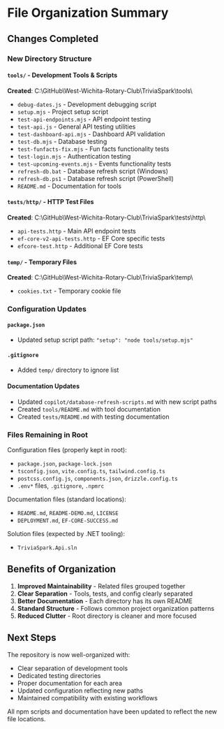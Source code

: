 # File Organization Summary

## Changes Completed

### New Directory Structure

#### `tools/` - Development Tools & Scripts

**Created**: C:\GitHub\West-Wichita-Rotary-Club\TriviaSpark\tools\

- `debug-dates.js` - Development debugging script
- `setup.mjs` - Project setup script  
- `test-api-endpoints.mjs` - API endpoint testing
- `test-api.js` - General API testing utilities
- `test-dashboard-api.mjs` - Dashboard API validation
- `test-db.mjs` - Database testing
- `test-funfacts-fix.mjs` - Fun facts functionality tests
- `test-login.mjs` - Authentication testing
- `test-upcoming-events.mjs` - Events functionality tests
- `refresh-db.bat` - Database refresh script (Windows)
- `refresh-db.ps1` - Database refresh script (PowerShell)
- `README.md` - Documentation for tools

#### `tests/http/` - HTTP Test Files

**Created**: C:\GitHub\West-Wichita-Rotary-Club\TriviaSpark\tests\http\

- `api-tests.http` - Main API endpoint tests
- `ef-core-v2-api-tests.http` - EF Core specific tests
- `efcore-test.http` - Additional EF Core tests

#### `temp/` - Temporary Files

**Created**: C:\GitHub\West-Wichita-Rotary-Club\TriviaSpark\temp\

- `cookies.txt` - Temporary cookie file

### Configuration Updates

#### `package.json`

- Updated setup script path: `"setup": "node tools/setup.mjs"`

#### `.gitignore`

- Added `temp/` directory to ignore list

#### Documentation Updates

- Updated `copilot/database-refresh-scripts.md` with new script paths
- Created `tools/README.md` with tool documentation
- Created `tests/README.md` with testing documentation

### Files Remaining in Root

Configuration files (properly kept in root):

- `package.json`, `package-lock.json`
- `tsconfig.json`, `vite.config.ts`, `tailwind.config.ts`
- `postcss.config.js`, `components.json`, `drizzle.config.ts`
- `.env*` files, `.gitignore`, `.npmrc`

Documentation files (standard locations):

- `README.md`, `README-DEMO.md`, `LICENSE`
- `DEPLOYMENT.md`, `EF-CORE-SUCCESS.md`

Solution files (expected by .NET tooling):

- `TriviaSpark.Api.sln`

## Benefits of Organization

1. **Improved Maintainability** - Related files grouped together
2. **Clear Separation** - Tools, tests, and config clearly separated
3. **Better Documentation** - Each directory has its own README
4. **Standard Structure** - Follows common project organization patterns
5. **Reduced Clutter** - Root directory is cleaner and more focused

## Next Steps

The repository is now well-organized with:

- Clear separation of development tools
- Dedicated testing directories
- Proper documentation for each area
- Updated configuration reflecting new paths
- Maintained compatibility with existing workflows

All npm scripts and documentation have been updated to reflect the new file locations.
